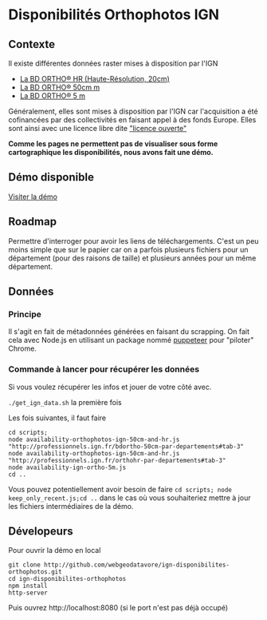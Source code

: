# Disponibilités Orthophotos IGN

## Contexte

Il existe différentes données raster mises à disposition par l'IGN

* [La BD ORTHO® HR (Haute-Résolution, 20cm)](http://professionnels.ign.fr/orthohr-par-departements#tab-3)
* [La BD ORTHO® 50cm m](http://professionnels.ign.fr/bdortho-50cm-par-departements#tab-3)
* [La BD ORTHO® 5 m](http://professionnels.ign.fr/bdortho-5m#tab-3)

Généralement, elles sont mises à disposition par l'IGN car l'acquisition a été cofinancées par des collectivités en faisant appel à des fonds Europe. Elles sont ainsi avec une licence libre dite ["licence ouverte"](https://www.etalab.gouv.fr/licence-ouverte-open-licence)

**Comme les pages ne permettent pas de visualiser sous forme cartographique les disponibilités, nous avons fait une démo.**

## Démo disponible

[Visiter la démo](https://rawgit.com/webgeodatavore/ign-disponibilites-orthophotos/master/index.html)


## Roadmap

Permettre d'interroger pour avoir les liens de téléchargements. C'est un peu moins simple que sur le papier car on a parfois plusieurs fichiers pour un département (pour des raisons de taille) et plusieurs années pour un même département.

## Données

### Principe

Il s'agit en fait de métadonnées générées en faisant du scrapping.
On fait cela avec Node.js en utilisant un package nommé [puppeteer](https://github.com/GoogleChrome/puppeteer) pour "piloter" Chrome.

### Commande à lancer pour récupérer les données

Si vous voulez récupérer les infos et jouer de votre côté avec.

`./get_ign_data.sh` la première fois

Les fois suivantes, il faut faire

```
cd scripts;
node availability-orthophotos-ign-50cm-and-hr.js "http://professionnels.ign.fr/bdortho-50cm-par-departements#tab-3"
node availability-orthophotos-ign-50cm-and-hr.js "http://professionnels.ign.fr/orthohr-par-departements#tab-3"
node availability-ign-ortho-5m.js
cd ..
```

Vous pouvez potentiellement avoir besoin de faire `cd scripts; node keep_only_recent.js;cd ..` dans le cas où vous souhaiteriez mettre à jour les fichiers intermédiaires de la démo.

## Dévelopeurs

Pour ouvrir la démo en local

```
git clone http://github.com/webgeodatavore/ign-disponibilites-orthophotos.git
cd ign-disponibilites-orthophotos
npm install
http-server
```

Puis ouvrez http://localhost:8080 (si le port n'est pas déjà occupé)

